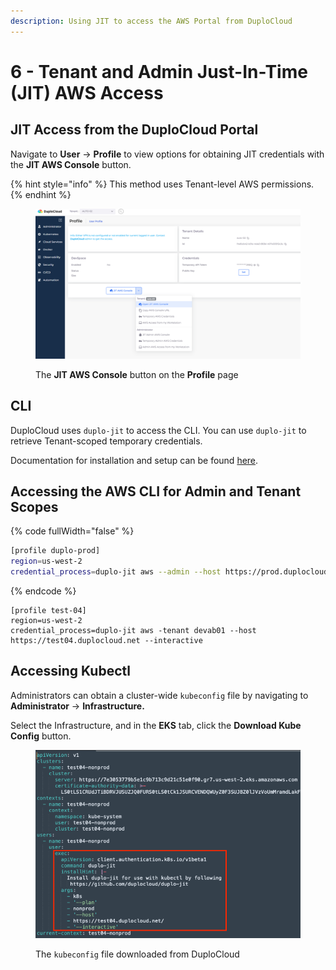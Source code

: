 ```yaml
---
description: Using JIT to access the AWS Portal from DuploCloud
---
```


# 6 - Tenant and Admin Just-In-Time (JIT) AWS Access

## JIT Access from the DuploCloud Portal

Navigate to **User** -> **Profile** to view options for obtaining JIT credentials with the **JIT AWS Console** button.

{% hint style="info" %}
This method uses Tenant-level AWS permissions.
{% endhint %}

<figure><img src="../../../.gitbook/assets/PROFILE.png" alt=""><figcaption><p>The <strong>JIT AWS Console</strong> button on the <strong>Profile</strong> page</p></figcaption></figure>

## CLI

DuploCloud uses `duplo-jit` to access the CLI. You can use `duplo-jit` to retrieve Tenant-scoped temporary credentials.&#x20;

Documentation for installation and setup can be found [here](../../../aws-user-guide/use-cases/jit-access.md).

## Accessing the AWS CLI for Admin and Tenant Scopes

{% code fullWidth="false" %}
```bash
[profile duplo-prod]
region=us-west-2
credential_process=duplo-jit aws --admin --host https://prod.duplocloud.net --interactive
```
{% endcode %}

```
[profile test-04]
region=us-west-2
credential_process=duplo-jit aws -tenant devab01 --host https://test04.duplocloud.net --interactive
```

## Accessing Kubectl&#x20;

Administrators can obtain a cluster-wide `kubeconfig` file by navigating to **Administrator** -> **Infrastructure.**&#x20;

Select the Infrastructure, and in the **EKS** tab, click the **Download Kube Config** button.

<figure><img src="../../../.gitbook/assets/apicode.png" alt=""><figcaption><p>The <code>kubeconfig</code> file downloaded from DuploCloud</p></figcaption></figure>
